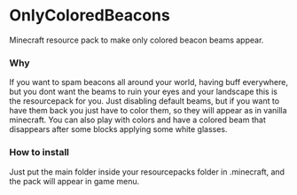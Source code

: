 # OnlyColoredBeacons

Minecraft resource pack to make only colored beacon beams appear.

### Why

If you want to spam beacons all around your world, having buff everywhere, but you dont want the beams to ruin your eyes and your landscape this is the resourcepack for you.
Just disabling default beams, but if you want to have them back you just have to color them, so they will appear as in vanilla minecraft.
You can also play with colors and have a colored beam that disappears after some blocks applying some white glasses.

### How to install

Just put the main folder inside your resourcepacks folder in .minecraft, and the pack will appear in game menu.
